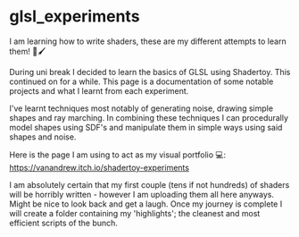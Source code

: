 # glsl_experiments
I am learning how to write shaders, these are my different attempts to learn them! 🎨🖌️

During uni break I decided to learn the basics of GLSL using Shadertoy. This continued on for a while. This page is a documentation of some notable projects and what I learnt from each experiment. 

I've learnt techniques most notably of generating noise, drawing simple shapes and ray marching. In combining these techniques I can procedurally model shapes using SDF's and manipulate them in simple ways using said shapes and noise.

Here is the page I am using to act as my visual portfolio 💻:
https://vanandrew.itch.io/shadertoy-experiments



I am absolutely certain that my first couple (tens if not hundreds) of shaders will be horribly written - however I am uploading them all here anyways. Might be nice to look back and get a laugh. Once my journey is complete I will create a folder containing my 'highlights'; the cleanest and most efficient scripts of the bunch.
